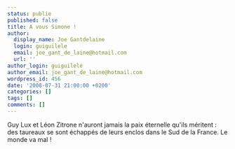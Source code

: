 ```yaml
---
status: publie
published: false
title: A vous Simone !
author:
  display_name: Joe Gantdelaine
  login: guiguilele
  email: joe_gant_de_laine@hotmail.com
  url: ''
author_login: guiguilele
author_email: joe_gant_de_laine@hotmail.com
wordpress_id: 456
date: '2008-07-31 21:00:00 +0200'
categories: []
tags: []
comments: []
---
```

Guy Lux et Léon Zitrone n'auront jamais la paix éternelle qu'ils méritent : des taureaux se sont échappés de leurs enclos dans le Sud de la France. Le monde va mal !
